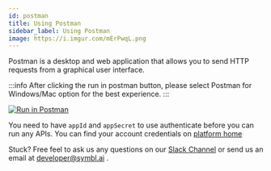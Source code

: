 ```yaml
---
id: postman
title: Using Postman
sidebar_label: Using Postman
image: https://i.imgur.com/mErPwqL.png
---
```



Postman is a desktop and web application that allows you to send HTTP requests from a graphical user interface.


:::info
After clicking the run in postman button, please select Postman for Windows/Mac option for the best experience.
:::



[![Run in Postman](https://run.pstmn.io/button.svg)](https://app.getpostman.com/run-collection/5f215bfc2a64aa314279)

You need to have `appId` and `appSecret` to use authenticate before you can run any APIs.  You can find your account credentials on [platform home](https://platform.symbl.ai)

Stuck? Free feel to ask us any questions on our [Slack Channel](https://join.slack.com/t/symbldotai/shared_invite/zt-4sic2s11-D3x496pll8UHSJ89cm78CA) or send us an email at developer@symbl.ai .
